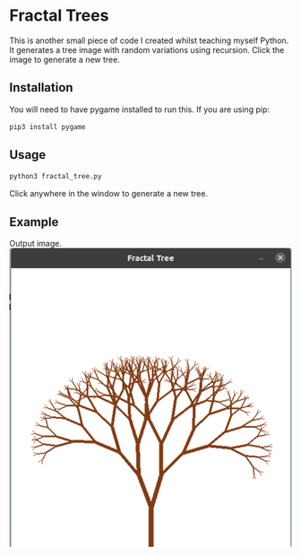 # Fractal Trees
This is another small piece of code I created whilst teaching myself Python. It generates a tree image with random variations using recursion. Click the image to generate a new tree.

## Installation
You will need to have pygame installed to run this. If you are using pip:
```bash
pip3 install pygame
```

## Usage

```bash
python3 fractal_tree.py
```
Click anywhere in the window to generate a new tree. 

## Example
Output image.
![output](./output.png?raw=true)
